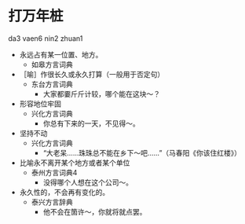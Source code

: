 # 打万年桩
da3 vaen6 nin2 zhuan1
+ 永远占有某一位置、地方。
  * 如皋方言词典
+ ［喻］作很长久或永久打算（一般用于否定句）
  * 东台方言词典
    - 大家都嫑斤斤计较，哪个能在这块～？
+ 形容地位牢固
  * 兴化方言词典
    - 你总有下来的一天，不见得～。
+ 坚持不动
  * 兴化方言词典
    - “大老呆……珠珠总不能在乡下～吧……”（马春阳《你该住红楼》）
+ 比喻永不离开某个地方或者某个单位
  * 泰州方言词典4
    - 没得哪个人想在这个公司～。
+ 永久性的，不会再有变化的。
  * 泰兴方言辞典
    - 他不会在箇许～，你就将就点罢。
